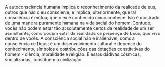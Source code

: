﻿A autoconsciência humana implica o reconhecimento da realidade de eus, outros que não o eu consciente, e implica, ulteriormente, que tal consciência é mútua; que o eu é conhecido como conhece. Isto é mostrado de uma maneira puramente humana na vida social do homem. Contudo, vocês não podem estar tão absolutamente certos da realidade de um ser semelhante, como podem estar da realidade da presença de Deus, que vive dentro de vocês. A consciência social não é inalienável, como a consciência de Deus; é um desenvolvimento cultural e depende do conhecimento, símbolos e contribuições das dotações constitutivas do homem - ciência, moralidade e religião. E essas dádivas cósmicas,  socializadas, constituem a civilização.